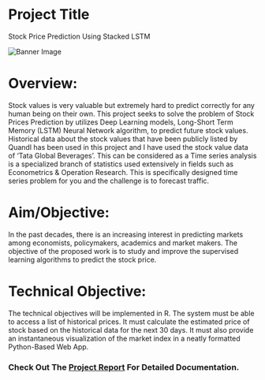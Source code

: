 
# Project Title 
Stock Price Prediction Using Stacked LSTM

![Banner Image](https://drive.google.com/uc?export=view&id=1Xcvm9JSl5dEJ2jmxEmy-TMh_ezooPWVy)

# Overview:
Stock values is very valuable but extremely hard to predict correctly for any human being on their own. This project seeks to solve the problem of Stock Prices Prediction by utilizes Deep Learning models, Long-Short Term Memory (LSTM) Neural Network algorithm, to predict future stock values.  Historical data about the stock values that have been publicly listed by Quandl has been used in this project and I have used the stock value data of ‘Tata Global Beverages’. This can be considered as a Time series analysis is a specialized branch of statistics used extensively in fields such as Econometrics & Operation Research. This is specifically designed time series problem for you and the challenge is to forecast traffic.


# Aim/Objective:
In the past decades, there is an increasing interest in predicting markets among economists, policymakers, academics and market makers. The objective of the proposed work is to study and improve the supervised learning algorithms to predict the stock price.


# Technical Objective:
The technical objectives will be implemented in R. The system must be able to access a list of historical prices. It must calculate the estimated price of stock based on the historical data for the next 30 days. It must also provide an instantaneous visualization of the market index in a neatly formatted Python-Based Web App.

### Check Out The [Project Report](https://github.com/jackpraveenraj/Stock_Prediction_Using_LSTM/blob/main/Stock%20Prediction%20Project%20Report%20Github.pdf) For Detailed Documentation.

